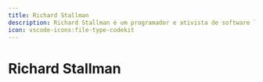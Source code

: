 ```yaml
---
title: Richard Stallman
description: Richard Stallman é um programador e ativista de software livre, mais conhecido como o fundador do projeto GNU e do movimento de software livre.
icon: vscode-icons:file-type-codekit
---
```


# Richard Stallman
